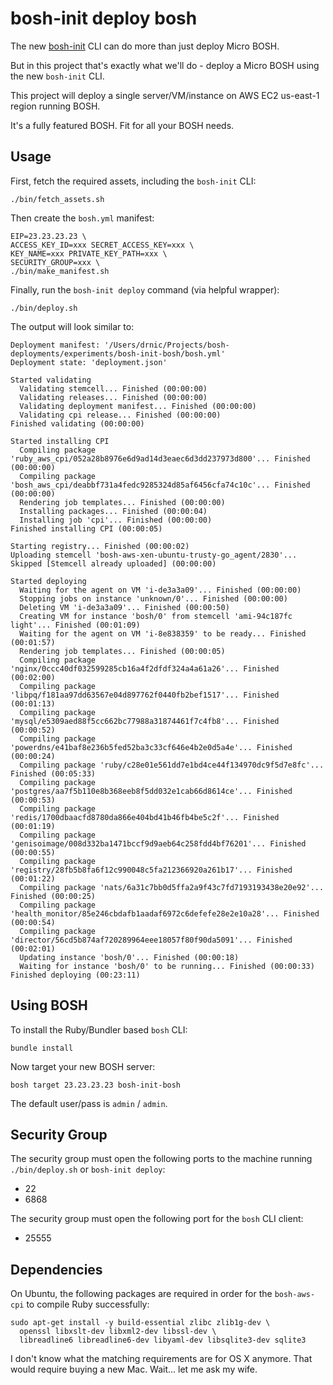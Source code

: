 bosh-init deploy bosh
=====================

The new [bosh-init](https://github.com/cloudfoundry/bosh-init) CLI can do more than just deploy Micro BOSH.

But in this project that's exactly what we'll do - deploy a Micro BOSH using the new `bosh-init` CLI.

This project will deploy a single server/VM/instance on AWS EC2 us-east-1 region running BOSH.

It's a fully featured BOSH. Fit for all your BOSH needs.

Usage
-----

First, fetch the required assets, including the `bosh-init` CLI:

```
./bin/fetch_assets.sh
```

Then create the `bosh.yml` manifest:

```
EIP=23.23.23.23 \
ACCESS_KEY_ID=xxx SECRET_ACCESS_KEY=xxx \
KEY_NAME=xxx PRIVATE_KEY_PATH=xxx \
SECURITY_GROUP=xxx \
./bin/make_manifest.sh
```

Finally, run the `bosh-init deploy` command (via helpful wrapper):

```
./bin/deploy.sh
```

The output will look similar to:

```
Deployment manifest: '/Users/drnic/Projects/bosh-deployments/experiments/bosh-init-bosh/bosh.yml'
Deployment state: 'deployment.json'

Started validating
  Validating stemcell... Finished (00:00:00)
  Validating releases... Finished (00:00:00)
  Validating deployment manifest... Finished (00:00:00)
  Validating cpi release... Finished (00:00:00)
Finished validating (00:00:00)

Started installing CPI
  Compiling package 'ruby_aws_cpi/052a28b8976e6d9ad14d3eaec6d3dd237973d800'... Finished (00:00:00)
  Compiling package 'bosh_aws_cpi/deabbf731a4fedc9285324d85af6456cfa74c10c'... Finished (00:00:00)
  Rendering job templates... Finished (00:00:00)
  Installing packages... Finished (00:00:04)
  Installing job 'cpi'... Finished (00:00:00)
Finished installing CPI (00:00:05)

Starting registry... Finished (00:00:02)
Uploading stemcell 'bosh-aws-xen-ubuntu-trusty-go_agent/2830'... Skipped [Stemcell already uploaded] (00:00:00)

Started deploying
  Waiting for the agent on VM 'i-de3a3a09'... Finished (00:00:00)
  Stopping jobs on instance 'unknown/0'... Finished (00:00:00)
  Deleting VM 'i-de3a3a09'... Finished (00:00:50)
  Creating VM for instance 'bosh/0' from stemcell 'ami-94c187fc light'... Finished (00:01:09)
  Waiting for the agent on VM 'i-8e838359' to be ready... Finished (00:01:57)
  Rendering job templates... Finished (00:00:05)
  Compiling package 'nginx/0ccc40df032599285cb16a4f2dfdf324a4a61a26'... Finished (00:02:00)
  Compiling package 'libpq/f181aa97dd63567e04d897762f0440fb2bef1517'... Finished (00:01:13)
  Compiling package 'mysql/e5309aed88f5cc662bc77988a31874461f7c4fb8'... Finished (00:00:52)
  Compiling package 'powerdns/e41baf8e236b5fed52ba3c33cf646e4b2e0d5a4e'... Finished (00:00:24)
  Compiling package 'ruby/c28e01e561dd7e1bd4ce44f134970dc9f5d7e8fc'... Finished (00:05:33)
  Compiling package 'postgres/aa7f5b110e8b368eeb8f5dd032e1cab66d8614ce'... Finished (00:00:53)
  Compiling package 'redis/1700dbaacfd8780da866e404bd41b46fb4be5c2f'... Finished (00:01:19)
  Compiling package 'genisoimage/008d332ba1471bccf9d9aeb64c258fdd4bf76201'... Finished (00:00:55)
  Compiling package 'registry/28fb5b8fa6f12c990048c5fa212366920a261b17'... Finished (00:01:22)
  Compiling package 'nats/6a31c7bb0d5ffa2a9f43c7fd7193193438e20e92'... Finished (00:00:25)
  Compiling package 'health_monitor/85e246cbdafb1aadaf6972c6defefe28e2e10a28'... Finished (00:00:54)
  Compiling package 'director/56cd5b874af720289964eee18057f80f90da5091'... Finished (00:02:01)
  Updating instance 'bosh/0'... Finished (00:00:18)
  Waiting for instance 'bosh/0' to be running... Finished (00:00:33)
Finished deploying (00:23:11)
```

Using BOSH
----------

To install the Ruby/Bundler based `bosh` CLI:

```
bundle install
```

Now target your new BOSH server:

```
bosh target 23.23.23.23 bosh-init-bosh
```

The default user/pass is `admin` / `admin`.

Security Group
--------------

The security group must open the following ports to the machine running `./bin/deploy.sh` or `bosh-init deploy`:

-	22
-	6868

The security group must open the following port for the `bosh` CLI client:

-	25555

Dependencies
------------

On Ubuntu, the following packages are required in order for the `bosh-aws-cpi` to compile Ruby successfully:

```
sudo apt-get install -y build-essential zlibc zlib1g-dev \
  openssl libxslt-dev libxml2-dev libssl-dev \
  libreadline6 libreadline6-dev libyaml-dev libsqlite3-dev sqlite3
```

I don't know what the matching requirements are for OS X anymore. That would require buying a new Mac. Wait... let me ask my wife.
